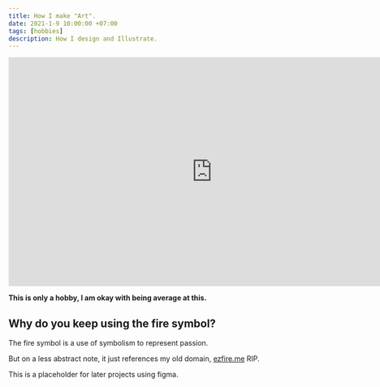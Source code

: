 ```yaml
---
title: How I make "Art".
date: 2021-1-9 10:00:00 +07:00
tags: [hobbies]
description: How I design and Illustrate.
---
```


<iframe style="border: 1px solid rgba(0, 0, 0, 0.1);" width="800" height="450" src="https://www.figma.com/embed?embed_host=share&url=https%3A%2F%2Fwww.figma.com%2Ffile%2F7MuSbhropPG2zjb1RTcSVA%2Flogo-drawing-board%3Fnode-id%3D0%253A1" allowfullscreen></iframe>

**This is only a hobby, I am okay with being average at this.**

## Why do you keep using the fire symbol?

The fire symbol is a use of symbolism to represent passion.

 But on a less abstract note, it just references my old domain, [ezfire.me](https://ezfire.me) RIP.

This is a placeholder for later projects using figma.